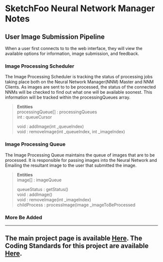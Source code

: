 

# SketchFoo Neural Network Manager Notes
## User Image Submission Pipeline
When a user first connects to to the web interface, they will view the available options for 
information, image submission, and feedback. 

### Image Processing Scheduler
The Image Processing Scheduler is tracking the status of processing jobs taking place both on the Neural Network Manager(NNM) Master and NNM Clients. As images are sent to to be processed, the status of the connected NNMs will be checked to find out what one will be available soonest.  This information will be tracked within the processingQueues array.

>  **Entities**<br>
>processingQueue[] : processingQueues<br>
> int : queueCursor<br>
> 
> void : addImage(int _queueIndex)<br>
> void : removeImage(int _queueIndex, int _imageIndex)<br>

### Image Processing Queue
The Image Processing Queue maintains the queue of images that are to be processed. It is responsible for passing images into the Neural Network and Emailing the resultant image to the user that submitted the image.

>  **Entities**<br>
>image[] : imageQueue <br>
> 
> queueStatus : getStatus()<br>
> void : addImage()<br>
> void : removeImage(int _imageIndex)<br>
> childProcess : processImage(image _imageToBeProcessed<br>

### More Be Added

----------
 The main project page is available [Here](https://github.com/Rehket/SketchFoo).
 The Coding Standards for this project are available [Here](https://github.com/Rehket/SketchFoo-Coding-Standards).
----------
